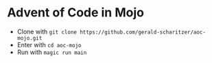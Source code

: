 # Advent of Code in Mojo

- Clone with `git clone https://github.com/gerald-scharitzer/aoc-mojo.git`
- Enter with `cd aoc-mojo`
- Run with `magic run main`
